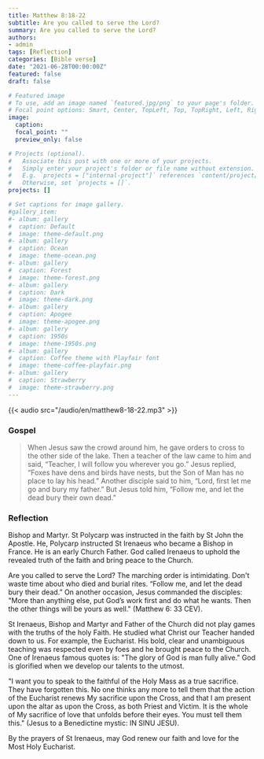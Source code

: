 ```yaml
---
title: Matthew 8:18-22
subtitle: Are you called to serve the Lord?
summary: Are you called to serve the Lord?
authors:
- admin
tags: [Reflection]
categories: [Bible verse]
date: "2021-06-28T00:00:00Z"
featured: false
draft: false

# Featured image
# To use, add an image named `featured.jpg/png` to your page's folder.
# Focal point options: Smart, Center, TopLeft, Top, TopRight, Left, Right, BottomLeft, Bottom, BottomRight
image:
  caption:
  focal_point: ""
  preview_only: false

# Projects (optional).
#   Associate this post with one or more of your projects.
#   Simply enter your project's folder or file name without extension.
#   E.g. `projects = ["internal-project"]` references `content/project/deep-learning/index.md`.
#   Otherwise, set `projects = []`.
projects: []

# Set captions for image gallery.
#gallery_item:
#- album: gallery
#  caption: Default
#  image: theme-default.png
#- album: gallery
#  caption: Ocean
#  image: theme-ocean.png
#- album: gallery
#  caption: Forest
#  image: theme-forest.png
#- album: gallery
#  caption: Dark
#  image: theme-dark.png
#- album: gallery
#  caption: Apogee
#  image: theme-apogee.png
#- album: gallery
#  caption: 1950s
#  image: theme-1950s.png
#- album: gallery
#  caption: Coffee theme with Playfair font
#  image: theme-coffee-playfair.png
#- album: gallery
#  caption: Strawberry
#  image: theme-strawberry.png
---
```


{{< audio src="/audio/en/matthew8-18-22.mp3" >}}

### Gospel
> When Jesus saw the crowd around him, he gave orders to cross to the other side of the lake. Then a teacher of the law came to him and said, “Teacher, I will follow you wherever you go.” Jesus replied, “Foxes have dens and birds have nests, but the Son of Man has no place to lay his head.” Another disciple said to him, “Lord, first let me go and bury my father.” But Jesus told him, “Follow me, and let the dead bury their own dead.”

### Reflection
Bishop and Martyr. St Polycarp was instructed in the faith by St John the Apostle. He, Polycarp instructed St Irenaeus who became a Bishop in France. He is an early Church Father. God called Irenaeus to uphold the revealed truth of the faith and bring peace to the Church.

Are you called to serve the Lord? The marching order is intimidating. Don't waste time about who died and burial rites. “Follow me, and let the dead bury their dead.” On another occasion, Jesus commanded the disciples: "More than anything else, put God’s work first and do what he wants. Then the other things will be yours as well." (Matthew 6: 33 CEV).

St Irenaeus, Bishop and Martyr and Father of the Church did not play games with the truths of the holy Faith. He studied what Christ our Teacher handed down to us. For example, the Eucharist. His bold, clear and unambiguous teaching was respected even by foes and he brought peace to the Church. One of Irenaeus famous quotes is: "The glory of God is man fully alive." God is glorified when we develop our talents to the utmost.

"I want you to speak to the faithful of the Holy Mass as a true sacrifice. They have forgotten this. No one thinks any more to tell them that the action of the Eucharist renews My sacrifice upon the Cross, and that I am present upon the altar as upon the Cross, as both Priest and Victim. It is the whole of My sacrifice of love that unfolds before their eyes. You must tell them this." (Jesus to a Benedictine mystic: IN SINU JESU).

By the prayers of St Irenaeus, may God renew our faith and love for the Most Holy Eucharist.
